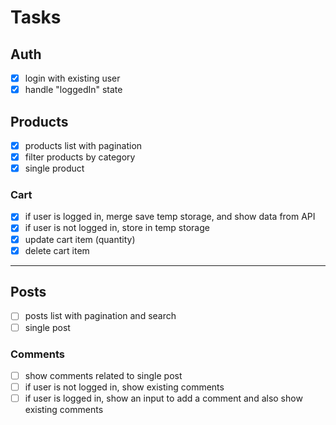 # Tasks

## Auth

- [x] login with existing user
- [x] handle "loggedIn" state

## Products

- [x] products list with pagination
- [x] filter products by category
- [x] single product

### Cart

- [x] if user is logged in, merge save temp storage, and show data from API
- [x] if user is not logged in, store in temp storage
- [x] update cart item (quantity)
- [x] delete cart item

---

## Posts

- [ ] posts list with pagination and search
- [ ] single post

### Comments

- [ ] show comments related to single post
- [ ] if user is not logged in, show existing comments
- [ ] if user is logged in, show an input to add a comment and also show existing comments

